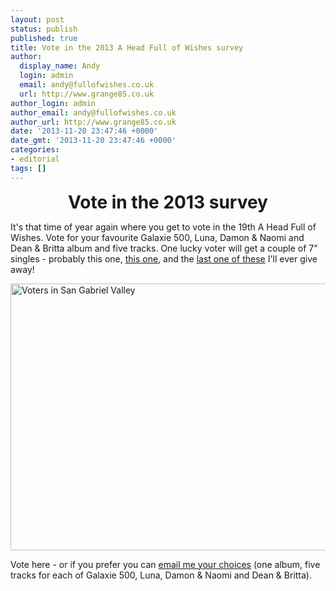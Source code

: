 ```yaml
---
layout: post
status: publish
published: true
title: Vote in the 2013 A Head Full of Wishes survey
author:
  display_name: Andy
  login: admin
  email: andy@fullofwishes.co.uk
  url: http://www.grange85.co.uk
author_login: admin
author_email: andy@fullofwishes.co.uk
author_url: http://www.grange85.co.uk
date: '2013-11-20 23:47:46 +0000'
date_gmt: '2013-11-20 23:47:46 +0000'
categories:
- editorial
tags: []
---
```

<div style="font-weight:bold; font-color: #339; font-size: 2em; text-align: center;"><span class="removed_link" title="https://www.fullofwishes.co.uk/database/survey/surveyform">Vote in the 2013 survey</span></div>
<p>It's that time of year again where you get to vote in the 19th A Head Full of Wishes. Vote for your favourite Galaxie 500, Luna, Damon & Naomi and Dean & Britta album and five tracks. One lucky voter will get a couple of 7" singles - probably <span class="removed_link" title="https://www.fullofwishes.co.uk/database/database/discography/dean_and_britta/216">this one</span>, <a href="/database/database/discography/luna/54">this one</a>, and the <a href="/database/database/discography/luna/71">last one of these</a> I'll ever give away!</p>
<p><a href="http://www.flickr.com/photos/neontommy/8163058462" title="Voters in San Gabriel Valley by Neon Tommy, on Flickr"><img class="aligncenter" src="//farm9.staticflickr.com/8063/8163058462_2e5851f20f_z.jpg" width="640" height="427" alt="Voters in San Gabriel Valley"></a></p>
<p><span class="removed_link" title="https://www.fullofwishes.co.uk/database/survey/surveyform">Vote here</span> - or if you prefer you can <a href="mailto:andy@grange85.co.uk?Subject=Survey%202013">email me your choices</a> (one album, five tracks for each of Galaxie 500, Luna, Damon & Naomi and Dean & Britta).</p>
